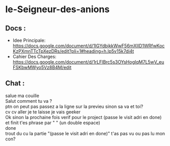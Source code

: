 # le-Seigneur-des-anions


## Docs :

- Idee Principale: https://docs.google.com/document/d/1IGYdbjkkWwF56mXIID1WRfwKocKzPXmnTTcTpXezDRs/edit?pli=1#heading=h.lp5v15k7di4t  
- Cahier Des Charges: https://docs.google.com/document/d/1rLFlBrc5s3OYsHogIqM7L5wV_euFSKbwMWyo5Vz8B4M/edit  

## Chat :

salue ma couille  
Salut comment tu va ?  
ptn on peut pas passez a la ligne sur la previeu sinon sa va et toi?  
cv cv aller je te laisse je vais geeker  
Ok sinon la prochaine fois verif pour le project (passe le visit adri en done) et finit t'es phrase par "  " (un double espace)  
done  
trout du cu la partie "(passe le visit adri en done)" t'as pas vu ou pas lu mon con?  
